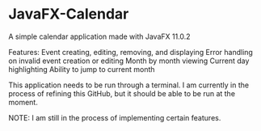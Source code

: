 # JavaFX-Calendar
A simple calendar application made with JavaFX 11.0.2

Features:
Event creating, editing, removing, and displaying
Error handling on invalid event creation or editing
Month by month viewing
Current day highlighting
Ability to jump to current month

This application needs to be run through a terminal.
I am currently in the process of refining this GitHub, but it should be able to be run at the moment.

NOTE: I am still in the process of implementing certain features.
